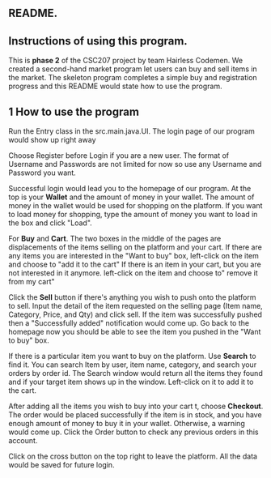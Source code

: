 ## README.

## Instructions of using this program.

This is **phase 2** of the CSC207 project by team Hairless Codemen.
We created a second-hand market program let users can buy and sell items in the market.
The skeleton program completes a simple buy and registration progress and this README would state how to use the program.

## 1 How to use the program
Run the Entry class in the src.main.java.UI. The login page of our program would show up right away

Choose Register before Login if you are a new user. The format of Username and Passwords are not limited for now
so use any Username and Password you want.

Successful login would lead you to the homepage of our program. At the top is your **Wallet** and the amount of money in your wallet. The amount of money in the wallet would be used for shopping on the platform.  If you want to load money for shopping, type the amount of money you want to load in the box and click "Load".

For **Buy** and **Cart**. The two boxes in the middle of the pages are displacements of the items selling on the platform and your cart.
If there are any items you are interested in the "Want to buy" box, left-click on the item and choose to "add it to the cart"
If there is an item in your cart, but you are not interested in it anymore. left-click on the item and choose to" remove it from my cart"

Click the **Sell** button if there's anything you wish to push onto the platform to sell. Input the detail of the item requested on the selling page (Item name, Category, Price, and Qty) and click sell. If the item was successfully pushed then a "Successfully added" notification would come up. Go back to the homepage now you should be able to see the item you pushed in the "Want to buy" box.

If there is a particular item you want to buy on the platform. Use **Search** to find it.  You can search Item by user,
item name, category, and search your orders by order id. The Search window would return all the items they found and if your target item shows up in the window. Left-click on it to add it to the cart.

After adding all the items you wish to buy into your cart t, choose **Checkout**. The order would be placed successfully if the item is in stock, and you have enough amount of money to buy it in your wallet. Otherwise, a warning would come up. Click the Order button to check any previous orders in this account.

Click on the cross button on the top right to leave the platform. All the data would be saved for future login.  




